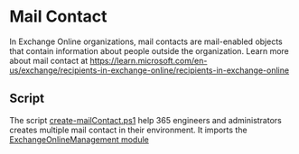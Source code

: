 # Mail Contact
In Exchange Online organizations, mail contacts are mail-enabled objects that contain information about people outside the organization.
Learn more about mail contact at https://learn.microsoft.com/en-us/exchange/recipients-in-exchange-online/recipients-in-exchange-online

## Script
The script [create-mailContact.ps1](create-mailContact.ps1) help 365 engineers and administrators creates multiple mail contact in their environment. 
It imports the [ExchangeOnlineManagement module](https://learn.microsoft.com/en-us/powershell/exchange/exchange-online-powershell-v2?view=exchange-ps)
